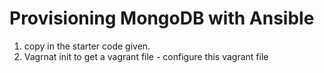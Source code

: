 # Provisioning MongoDB with Ansible

1. copy in the starter code given.
2. Vagrnat init to get a vagrant file - configure this vagrant file 
